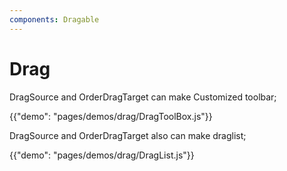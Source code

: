 ```yaml
---
components: Dragable
---
```



# Drag

DragSource and OrderDragTarget can make Customized toolbar;

{{"demo": "pages/demos/drag/DragToolBox.js"}}

DragSource and OrderDragTarget also can make draglist;

{{"demo": "pages/demos/drag/DragList.js"}}